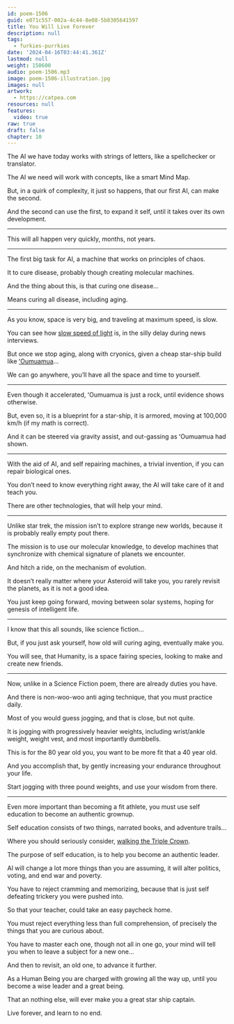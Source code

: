 ```yaml
---
id: poem-1506
guid: e071c557-002a-4c44-8e08-5b8305641597
title: You Will Live Forever
description: null
tags:
  - furkies-purrkies
date: '2024-04-16T03:44:41.361Z'
lastmod: null
weight: 150600
audio: poem-1506.mp3
image: poem-1506-illustration.jpg
images: null
artwork:
  - https://catpea.com
resources: null
features:
  video: true
raw: true
draft: false
chapter: 10
---
```


The AI we have today works with strings of letters,
like a spellchecker or translator.

The AI we need will work with concepts,
like a smart Mind Map.

But, in a quirk of complexity, it just so happens,
that our first AI, can make the second.

And the second can use the first,
to expand it self, until it takes over its own development.

---

This will all happen very quickly,
months, not years.

---

The first big task for AI,
a machine that works on principles of chaos.

It to cure disease,
probably though creating molecular machines.

And the thing about this,
is that curing one disease…

Means curing all disease,
including aging.

---

As you know, space is very big,
and traveling at maximum speed, is slow.

You can see how [slow speed of light][1] is,
in the silly delay during news interviews.

But once we stop aging, along with cryonics,
given a cheap star-ship build like [ʻOumuamua][2]…

We can go anywhere,
you’ll have all the space and time to yourself.

---

Even though it accelerated,
ʻOumuamua is just a rock, until evidence shows otherwise.

But, even so, it is a blueprint for a star-ship,
it is armored, moving at 100,000 km/h (if my math is correct).

And it can be steered via gravity assist,
and out-gassing as ʻOumuamua had shown.

---

With the aid of AI, and self repairing machines,
a trivial invention, if you can repair biological ones.

You don’t need to know everything right away,
the AI will take care of it and teach you.

There are other technologies,
that will help your mind.

---

Unlike star trek, the mission isn’t to explore strange new worlds,
because it is probably really empty pout there.

The mission is to use our molecular knowledge,
to develop machines that synchronize with chemical signature of planets we encounter.

And hitch a ride,
on the mechanism of evolution.

It doesn’t really matter where your Asteroid will take you,
you rarely revisit the planets, as it is not a good idea.

You just keep going forward,
moving between solar systems, hoping for genesis of intelligent life.

---

I know that this all sounds,
like science fiction...

But, if you just ask yourself, how old will curing aging,
eventually make you.

You will see, that Humanity,
is a space fairing species, looking to make and create new friends.

---

Now, unlike in a Science Fiction poem,
there are already duties you have.

And there is non-woo-woo anti aging technique,
that you must practice daily.

Most of you would guess jogging,
and that is close, but not quite.

It is jogging with progressively heavier weights,
including wrist/ankle weight, weight vest, and most importantly dumbbells.

This is for the 80 year old you,
you want to be more fit that a 40 year old.

And you accomplish that,
by gently increasing your endurance throughout your life.

Start jogging with three pound weights,
and use your wisdom from there.

---

Even more important than becoming a fit athlete,
you must use self education to become an authentic grownup.

Self education consists of two things,
narrated books, and adventure trails…

Where you should seriously consider,
[walking the Triple Crown][3].

The purpose of self education,
is to help you become an authentic leader.

AI will change a lot more things than you are assuming,
it will alter politics, voting, and end war and poverty.

You have to reject cramming and memorizing,
because that is just self defeating trickery you were pushed into.

So that your teacher,
could take an easy paycheck home.

You must reject everything less than full comprehension,
of precisely the things that you are curious about.

You have to master each one, though not all in one go,
your mind will tell you when to leave a subject for a new one…

And then to revisit,
an old one, to advance it further.

As a Human Being you are charged with growing all the way up,
until you become a wise leader and a great being.

That an nothing else,
will ever make you a great star ship captain.

Live forever,
and learn to no end.


[1]: https://www.youtube.com/watch?v=HV7q9VrDgBo
[2]: https://en.wikipedia.org/wiki/%CA%BBOumuamua
[3]: https://www.youtube.com/watch?v=EzXP5PjRHjM&list=PLXiz2lWve6AJrEVuAjfL4eaBDEMfdbKa6
